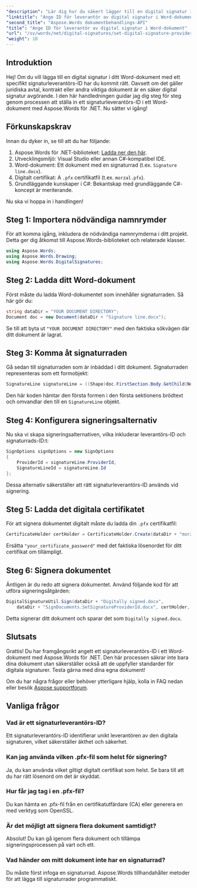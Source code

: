 ```yaml
---
"description": "Lär dig hur du säkert lägger till en digital signatur i dina Word-dokument med ett specifikt signaturleverantörs-ID med hjälp av Aspose.Words för .NET."
"linktitle": "Ange ID för leverantör av digital signatur i Word-dokument"
"second_title": "Aspose.Words dokumentbehandlings-API"
"title": "Ange ID för leverantör av digital signatur i Word-dokument"
"url": "/sv/words/net/digital-signatures/set-digital-signature-provider-id/"
"weight": 10
---
```


## Introduktion

Hej! Om du vill lägga till en digital signatur i ditt Word-dokument med ett specifikt signaturleverantörs-ID har du kommit rätt. Oavsett om det gäller juridiska avtal, kontrakt eller andra viktiga dokument är en säker digital signatur avgörande. I den här handledningen guidar jag dig steg för steg genom processen att ställa in ett signaturleverantörs-ID i ett Word-dokument med Aspose.Words för .NET. Nu sätter vi igång!

## Förkunskapskrav

Innan du dyker in, se till att du har följande:

1. Aspose.Words för .NET-biblioteket: [Ladda ner den här](https://releases.aspose.com/words/net/).
2. Utvecklingsmiljö: Visual Studio eller annan C#-kompatibel IDE.
3. Word-dokument: Ett dokument med en signaturrad (t.ex. `Signature line.docx`).
4. Digitalt certifikat: A `.pfx` certifikatfil (t.ex. `morzal.pfx`).
5. Grundläggande kunskaper i C#: Bekantskap med grundläggande C#-koncept är meriterande.

Nu ska vi hoppa in i handlingen!

## Steg 1: Importera nödvändiga namnrymder

För att komma igång, inkludera de nödvändiga namnrymderna i ditt projekt. Detta ger dig åtkomst till Aspose.Words-biblioteket och relaterade klasser.

```csharp
using Aspose.Words;
using Aspose.Words.Drawing;
using Aspose.Words.DigitalSignatures;
```

## Steg 2: Ladda ditt Word-dokument

Först måste du ladda Word-dokumentet som innehåller signaturraden. Så här gör du:

```csharp
string dataDir = "YOUR DOCUMENT DIRECTORY";
Document doc = new Document(dataDir + "Signature line.docx");
```

Se till att byta ut `"YOUR DOCUMENT DIRECTORY"` med den faktiska sökvägen där ditt dokument är lagrat.

## Steg 3: Komma åt signaturraden

Gå sedan till signaturraden som är inbäddad i ditt dokument. Signaturraden representeras som ett formobjekt:

```csharp
SignatureLine signatureLine = ((Shape)doc.FirstSection.Body.GetChild(NodeType.Shape, 0, true)).SignatureLine;
```

Den här koden hämtar den första formen i den första sektionens brödtext och omvandlar den till en `SignatureLine` objekt.

## Steg 4: Konfigurera signeringsalternativ

Nu ska vi skapa signeringsalternativen, vilka inkluderar leverantörs-ID och signaturrads-ID:t:

```csharp
SignOptions signOptions = new SignOptions
{
    ProviderId = signatureLine.ProviderId,
    SignatureLineId = signatureLine.Id
};
```

Dessa alternativ säkerställer att rätt signaturleverantörs-ID används vid signering.

## Steg 5: Ladda det digitala certifikatet

För att signera dokumentet digitalt måste du ladda din `.pfx` certifikatfil:

```csharp
CertificateHolder certHolder = CertificateHolder.Create(dataDir + "morzal.pfx", "your_certificate_password");
```

Ersätta `"your_certificate_password"` med det faktiska lösenordet för ditt certifikat om tillämpligt.

## Steg 6: Signera dokumentet

Äntligen är du redo att signera dokumentet. Använd följande kod för att utföra signeringsåtgärden:

```csharp
DigitalSignatureUtil.Sign(dataDir + "Digitally signed.docx",
    dataDir + "SignDocuments.SetSignatureProviderId.docx", certHolder, signOptions);
```

Detta signerar ditt dokument och sparar det som `Digitally signed.docx`.

## Slutsats

Grattis! Du har framgångsrikt angett ett signaturleverantörs-ID i ett Word-dokument med Aspose.Words för .NET. Den här processen säkrar inte bara dina dokument utan säkerställer också att de uppfyller standarder för digitala signaturer. Testa gärna med dina egna dokument!

Om du har några frågor eller behöver ytterligare hjälp, kolla in FAQ nedan eller besök [Aspose supportforum](https://forum.aspose.com/c/words/8).

## Vanliga frågor

### Vad är ett signaturleverantörs-ID?

Ett signaturleverantörs-ID identifierar unikt leverantören av den digitala signaturen, vilket säkerställer äkthet och säkerhet.

### Kan jag använda vilken .pfx-fil som helst för signering?

Ja, du kan använda vilket giltigt digitalt certifikat som helst. Se bara till att du har rätt lösenord om det är skyddat.

### Hur får jag tag i en .pfx-fil?

Du kan hämta en .pfx-fil från en certifikatutfärdare (CA) eller generera en med verktyg som OpenSSL.

### Är det möjligt att signera flera dokument samtidigt?

Absolut! Du kan gå igenom flera dokument och tillämpa signeringsprocessen på vart och ett.

### Vad händer om mitt dokument inte har en signaturrad?

Du måste först infoga en signaturrad. Aspose.Words tillhandahåller metoder för att lägga till signaturrader programmatiskt.